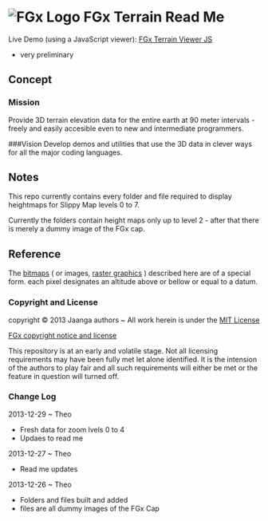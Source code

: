 ![FGx Logo]( http://fgx.github.io/images/fgx-cap-40x30.png) FGx Terrain Read Me
==============================================================================

Live Demo (using a JavaScript viewer): [FGx Terrain Viewer JS]( http://fgx.github.io/fgx-terrain-viewer-js/index.html "Happy viewing!" )

- very preliminary


## Concept
### Mission
Provide 3D terrain elevation data for the entire earth at 90 meter intervals - freely and easily accesible even to new and intermediate programmers.

###Vision
Develop demos and utilities that use the 3D data in clever ways for all the major coding languages.


## Notes
This repo currently contains every folder and file required to display heightmaps for Slippy Map levels 0 to 7.

Currently the folders contain height maps only up to level 2 - after that there is merely a dummy image of the FGx cap.

## Reference
The [bitmaps]( http://en.wikipedia.org/wiki/Bitmap ) ( or images, [raster graphics]( http://en.wikipedia.org/wiki/Raster_graphics ) ) described here are of a special form.
each pixel designates an altitude above or bellow or equal to a datum. 


### Copyright and License
copyright &copy; 2013 Jaanga authors ~ All work herein is under the [MIT License](http://jaanga.github.io/libs/jaanga-copyright-and-mit-license.md)

[FGx copyright notice and license]( https://github.com/fgx/fgx.github.io/blob/master/fgx-copyright-notice-and-license.md )

This repository is at an early and volatile stage. Not all licensing requirements may have been fully met let alone identified. It is the intension of the authors to play fair and all such requirements will either be met or the feature in question will turned off.

### Change Log

2013-12-29 ~ Theo

* Fresh data for zoom lvels 0 to 4
* Updaes to read me

2013-12-27 ~ Theo

* Read me updates

2013-12-26 ~ Theo

* Folders and files built and added
* files are all dummy images of the FGx Cap

